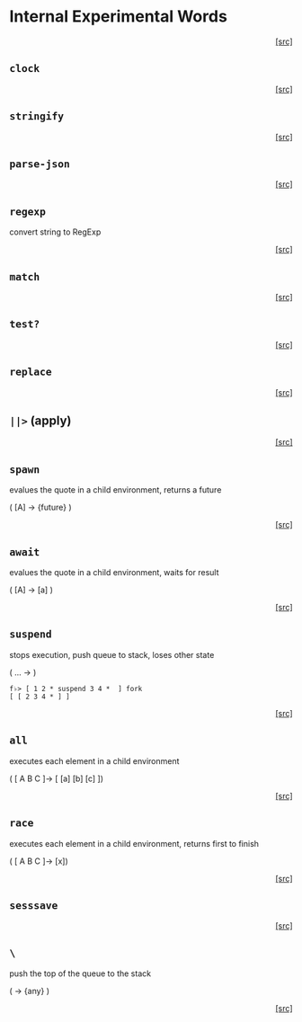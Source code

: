 # Internal Experimental Words
<div style="text-align: right"><a href="https:/github.com/Hypercubed/f-flat_node/blob/master/src/core/experimental.ts#L30">[src]</a></div>

## `clock`
<div style="text-align: right"><a href="https:/github.com/Hypercubed/f-flat_node/blob/master/src/core/experimental.ts#L35">[src]</a></div>

## `stringify`
<div style="text-align: right"><a href="https:/github.com/Hypercubed/f-flat_node/blob/master/src/core/experimental.ts#L46">[src]</a></div>

## `parse-json`
<div style="text-align: right"><a href="https:/github.com/Hypercubed/f-flat_node/blob/master/src/core/experimental.ts#L51">[src]</a></div>

## `regexp`
convert string to RegExp
<div style="text-align: right"><a href="https:/github.com/Hypercubed/f-flat_node/blob/master/src/core/experimental.ts#L57">[src]</a></div>

## `match`
<div style="text-align: right"><a href="https:/github.com/Hypercubed/f-flat_node/blob/master/src/core/experimental.ts#L64">[src]</a></div>

## `test?`
<div style="text-align: right"><a href="https:/github.com/Hypercubed/f-flat_node/blob/master/src/core/experimental.ts#L71">[src]</a></div>

## `replace`
<div style="text-align: right"><a href="https:/github.com/Hypercubed/f-flat_node/blob/master/src/core/experimental.ts#L78">[src]</a></div>

## `||>` (apply)
<div style="text-align: right"><a href="https:/github.com/Hypercubed/f-flat_node/blob/master/src/core/experimental.ts#L86">[src]</a></div>

## `spawn`
evalues the quote in a child environment, returns a future

( [A] -> {future} )
<div style="text-align: right"><a href="https:/github.com/Hypercubed/f-flat_node/blob/master/src/core/experimental.ts#L96">[src]</a></div>

## `await`
evalues the quote in a child environment, waits for result

( [A] -> [a] )
<div style="text-align: right"><a href="https:/github.com/Hypercubed/f-flat_node/blob/master/src/core/experimental.ts#L106">[src]</a></div>

## `suspend`
stops execution, push queue to stack, loses other state

( ... -> )

```
f♭> [ 1 2 * suspend 3 4 *  ] fork
[ [ 2 3 4 * ] ]
```
<div style="text-align: right"><a href="https:/github.com/Hypercubed/f-flat_node/blob/master/src/core/experimental.ts#L125">[src]</a></div>

## `all`
executes each element in a child environment

( [ A B C ]-> [ [a] [b] [c] ])
<div style="text-align: right"><a href="https:/github.com/Hypercubed/f-flat_node/blob/master/src/core/experimental.ts#L135">[src]</a></div>

## `race`
executes each element in a child environment, returns first to finish

( [ A B C ]-> [x])
<div style="text-align: right"><a href="https:/github.com/Hypercubed/f-flat_node/blob/master/src/core/experimental.ts#L145">[src]</a></div>

## `sesssave`
<div style="text-align: right"><a href="https:/github.com/Hypercubed/f-flat_node/blob/master/src/core/experimental.ts#L152">[src]</a></div>

## `\`
push the top of the queue to the stack

( -> {any} )
<div style="text-align: right"><a href="https:/github.com/Hypercubed/f-flat_node/blob/master/src/core/experimental.ts#L175">[src]</a></div>
